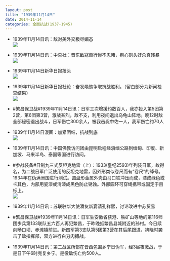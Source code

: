 ```yaml
---
layout: post
title: "1939年11月14日"
date: 2014-11-14
categories: 全面抗战(1937-1945)
---
```


<meta name="referrer" content="no-referrer" />

- 1939年11月14日讯：敌对美外交极尽媚态 <br/><img src="https://ww2.sinaimg.cn/large/aca367d8jw1emaxnp3zeuj204h0efweu.jpg" />

- 1939年11月14日讯：中央社：晋东敌寇兽行惨不忍睹，剜心割头奸杀真残暴 <br/><img src="https://ww1.sinaimg.cn/large/aca367d8jw1emavwcckd7j20690e20te.jpg" />

- 1939年11月14日新华日报报头 <br/><img src="https://ww3.sinaimg.cn/large/aca367d8jw1emau660qw1j20sx09bwg4.jpg" />

- 1939年11月14日新华日报社论：奋发黽勉争取抗战胜利。（留白部分为新闻检查结果） <br/><img src="https://ww4.sinaimg.cn/large/aca367d8jw1emasg8phfsj21170gx43z.jpg" />

- #繁昌保卫战#1939年11月14日讯：日军三次增援约数百人，我亦投入第5团第2营，第6团第3营，激战甚烈，敌不支，利用夜间退出乌龟山阵地。晚12时敌全部秘密退出战斗，日军伤亡300余人，被我击毙中佐一人，我军伤亡约70人 

- 1939年11月14日漫画：加紧团结，抗战到底 <br/><img src="https://ww4.sinaimg.cn/large/aca367d8jw1emaekdda42j20cu0cx759.jpg" />

- 1939年11月14日讯：中国佛教访问团由昆明启程经滇缅公路到缅甸、印度、新加坡、马来半岛、泰国等国进行访问。 

- #参战装备#日制九三式反坦克地雷（上）：1933(皇纪2593)年列装日军，故得名，为二战日军广泛使用的反坦克地雷，因外形类似卷尺而有“卷尺”的绰号。1934年在伪满洲国进行测试。圆盘形金属外壳由马口铁冲压而成，漆成绿色或卡其色，内部用瓷漆或清漆成黑色防止锈蚀。外部圆环可穿绳携带或固定于目标上。 <br/><img src="https://ww3.sinaimg.cn/large/aca367d8jw1emaao38882j20go22rh79.jpg" />

- 1939年11月14日讯：苏联驻华大使潘友新宴请孔祥熙，讨论改进中苏贸易 

- #繁昌保卫战#1939年11月14日讯：日军驻安徽省荻港、铁矿山等地的第116师团步兵第133联队五六百人再犯繁昌，于昨晚抵繁昌县城附近的孙村。今日续向旸口坝、赤滩镇前进。新四军第3支队第5团第3营在其后尾跟进，拂晓时袭击了敌指挥部，双方进行白刃肉搏战。 

- 1939年11月14日讯：第二战区所部在晋西包围乡宁日伪军，经3昼夜激战，于是日下午6时克复乡宁。是役敌伤亡约500人。 

